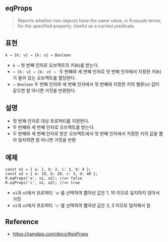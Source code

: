 ## eqProps
> Reports whether two objects have the same value, in R.equals terms, for the specified property. Useful as a curried predicate.

## 표현
```
k → {k: v} → {k: v} → Boolean
```
- `k →` 첫 번째 인자로 오브젝트의 키(k)를 받는다.
- `→ {k: v} → {k: v} → ` 두 번째와 세 번째 인자로 첫 번째 인자에서 지정한 키(k)가 들어 있는 오브젝트를 할당한다.
- `→ Boolean` 두 번째 인자와 세 번째 인자에서 첫 번째에 지정한 키의 벨류(v) 값이 같으면 참 아니면 거짓을 반환한다.

## 설명
- 첫 번째 인자로 대상 프로퍼티를 지정한다.
- 두 번째와 세 번째 인자로 오브젝트를 받는다.
- 두 번째와 세 번째 인자로 받은 오브젝트에서 첫 번째 인자에서 지정한 키의 값을 뽑아 일치하면 참 아니면 거짓을 반환

## 예제
```
const o1 = { a: 1, b: 2, c: 3, d: 4 };
const o2 = { a: 10, b: 20, c: 3, d: 40 };
R.eqProps('a', o1, o2); //=> false
R.eqProps('c', o1, o2); //=> true
```
- `o1`과 `o2`에서 프로퍼티 `'a'`를 선택하여 뽑아낸 값은 1, 10 이므로 일치하지 않아서 거짓
- `o1`과 `o2`에서 프로퍼티 `'c'`를 선택하여 뽑아낸 값은 3, 3 이므로 일치해서 참

## Reference
- https://ramdajs.com/docs/#eqProps
